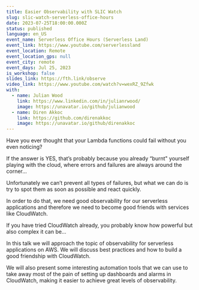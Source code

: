 ```yaml
---
title: Easier Observability with SLIC Watch
slug: slic-watch-serverless-office-hours
date: 2023-07-25T18:00:00.000Z
status: published
language: en_US
event_name: Serverless Office Hours (Serverless Land)
event_link: https://www.youtube.com/serverlessland
event_location: Remote
event_location_gps: null
event_city: remote
event_days: Jul 25, 2023
is_workshop: false
slides_link: https://fth.link/observe
video_link: https://www.youtube.com/watch?v=wexRZ_9Zfwk
with:
  - name: Julian Wood
    link: https://www.linkedin.com/in/julianrwood/
    image: https://unavatar.io/github/julianwood
  - name: Diren Akkoc
    link: https://github.com/direnakkoc
    image: https://unavatar.io/github/direnakkoc
---
```


Have you ever thought that your Lambda functions could fail without you even noticing?

If the answer is YES, that’s probably because you already “burnt" yourself playing with the cloud, where errors and failures are always around the corner…

Unfortunately we can’t prevent all types of failures, but what we can do is try to spot them as soon as possible and react quickly.

In order to do that, we need good observability for our serverless applications and therefore we need to become good friends with services like CloudWatch.

If you have tried CloudWatch already, you probably know how powerful but also complex it can be…

In this talk we will approach the topic of observability for serverless applications on AWS. We will discuss best practices and how to build a good friendship with CloudWatch.

We will also present some interesting automation tools that we can use to take away most of the pain of setting up dashboards and alarms in CloudWatch, making it easier to achieve great levels of observability.

